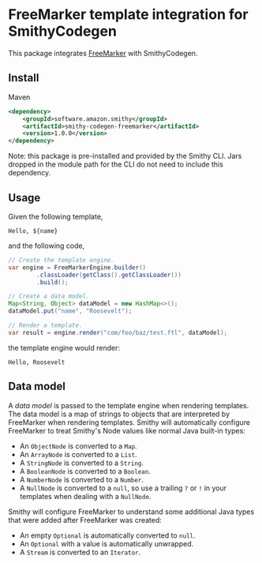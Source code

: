 # FreeMarker template integration for SmithyCodegen

This package integrates [FreeMarker](https://freemarker.apache.org/)
with SmithyCodegen.


## Install

Maven

```xml
<dependency>
    <groupId>software.amazon.smithy</groupId>
    <artifactId>smithy-codegen-freemarker</artifactId>
    <version>1.0.0</version>
</dependency>
```

Note: this package is pre-installed and provided by the Smithy CLI. Jars
dropped in the module path for the CLI do not need to include this
dependency.


## Usage

Given the following template,

```freemarker
Hello, ${name}
```

and the following code,

```java
// Create the template engine.
var engine = FreeMarkerEngine.builder()
        .classLoader(getClass().getClassLoader())
        .build();

// Create a data model.
Map<String, Object> dataModel = new HashMap<>();
dataModel.put("name", "Roosevelt");

// Render a template.
var result = engine.render("com/foo/baz/test.ftl", dataModel);
```

the template engine would render:

```
Hello, Roosevelt
```


## Data model

A *data model* is passed to the template engine when rendering templates.
The data model is a map of strings to objects that are interpreted by
FreeMarker when rendering templates. Smithy will automatically configure
FreeMarker to treat Smithy's Node values like normal Java built-in types:

* An `ObjectNode` is converted to a `Map`.
* An `ArrayNode` is converted to a `List`.
* A `StringNode` is converted to a `String`.
* A `BooleanNode` is converted to a `Boolean`.
* A `NumberNode` is converted to a `Number`.
* A `NullNode` is converted to a `null`, so use a trailing `?` or `!`
  in your templates when dealing with a `NullNode`.

Smithy will configure FreeMarker to understand some additional Java
types that were added after FreeMarker was created:

* An empty `Optional` is automatically converted to `null`.
* An `Optional` with a value is automatically unwrapped.
* A `Stream` is converted to an `Iterator`.

